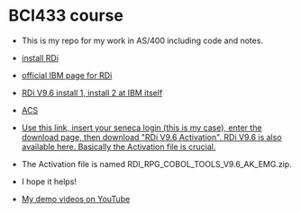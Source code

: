 # BCI433 course
- This is my repo for my work in AS/400 including code and notes.
- [install RDi](https://nicklitten.com/course/step-2-download-rational-developer-for-ibm-i-rdi/)
- [official IBM page for RDi](https://www.ibm.com/support/pages/node/1115889)
- [RDi V9.6 install 1, install 2 at IBM itself](https://www.ibm.com/resources/mrs/assets/DirectDownload?source=RATLe-DEVSYSI-EVAL&lang=en_US)
- [ACS](https://www.ibm.com/resources/mrs/assets/DownloadList?source=swg-ia&lang=en_US)

- [Use this link, insert your seneca login (this is my case), enter the download page, then download "RDi V9.6 Activation". RDi V9.6 is also available here. Basically the Activation file is crucial.](
https://students.senecacollege.ca/spaces/189/software/wiki/view/1342/software)

- The Activation file is named RDI_RPG_COBOL_TOOLS_V9.6_AK_EMG.zip.
- I hope it helps!
- [My demo videos on YouTube](https://www.youtube.com/playlist?list=PLVlB5oZ-RCuOfGJEgo_pfiieVYeTbpBMQ)
